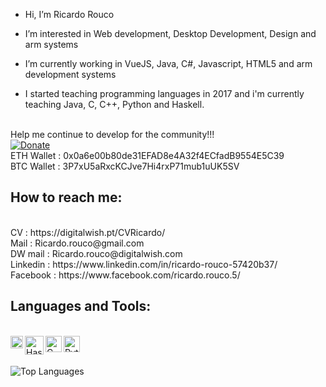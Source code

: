 -  Hi, I’m Ricardo Rouco
-  I’m interested in Web development, Desktop Development, Design and arm systems  
-  I’m currently working in VueJS, Java, C#, Javascript, HTML5 and arm development systems

-  I started teaching programming languages in 2017 and i'm currently teaching Java, C, C++, Python and Haskell.</br></br>

Help me continue to develop for the community!!!</br>
[![Donate](https://img.shields.io/badge/Donate-PayPal-green.svg)](https://www.paypal.com/donate/?business=ZD833JVFNGP6E&no_recurring=0&item_name=Continue+sharing+and+development+free+code+for+community.&currency_code=EUR)
</br>
ETH Wallet : 0x0a6e00b80de31EFAD8e4A32f4ECfadB9554E5C39</br>
BTC Wallet : 3P7xU5aRxcKCJve7Hi4rxP71mub1uUK5SV</br>


<h2>How to reach me:</h2> </br>
CV           : https://digitalwish.pt/CVRicardo/</br> 
Mail         : Ricardo.rouco@gmail.com</br> 
DW mail      : Ricardo.rouco@digitalwish.com</br>
Linkedin     : https://www.linkedin.com/in/ricardo-rouco-57420b37/</br>
Facebook     : https://www.facebook.com/ricardo.rouco.5/</br>


<h2>Languages and Tools:</h2>
</br>
<img align="left" alt="Haskell" width="20px" src="https://upload.wikimedia.org/wikipedia/en/thumb/3/30/Java_programming_language_logo.svg/182px-Java_programming_language_logo.svg.png">
<img align="left" alt="Haskell" width="30px" src="https://iconape.com/wp-content/files/hc/371044/svg/371044.svg">
<img align="left" alt="C" width="26px" src="https://upload.wikimedia.org/wikipedia/commons/thumb/1/18/C_Programming_Language.svg/1853px-C_Programming_Language.svg.png" />
<img align="left" alt="Python" width="26px" src="https://upload.wikimedia.org/wikipedia/commons/thumb/c/c3/Python-logo-notext.svg/640px-Python-logo-notext.svg.png" />
</br>
</br>

![Top Languages](https://github-readme-stats.vercel.app/api/top-langs/?username=ricardodsr&layout=compact&theme=nord&hide_border=true)






